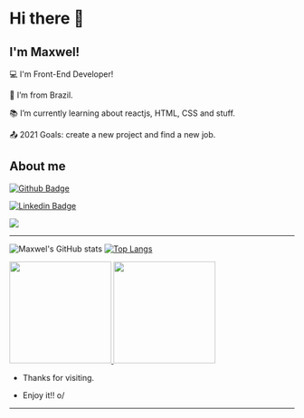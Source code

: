 <!--
**MaxwelSantana/MaxwelSantana** is a ✨ _special_ ✨ repository because its `README.md` (this file) appears on your GitHub profile.

Here are some ideas to get you started:

- 🔭 I’m currently working on ...
- 🌱 I’m currently learning ...
- 👯 I’m looking to collaborate on ...
- 🤔 I’m looking for help with ...
- 💬 Ask me about ...
- 📫 How to reach me: ...
- 😄 Pronouns: ...
- ⚡ Fun fact: ...
-->
# Hi there 👋

 

## I'm Maxwel!

 

:computer: I'm Front-End Developer!

:house_with_garden: I’m from Brazil.

:books: I’m currently learning about reactjs, HTML, CSS and stuff.

:outbox_tray: 2021 Goals: create a new project and find a new job.


## About me

[![Github Badge](https://img.shields.io/badge/-Github-000?style=flat-square&logo=Github&logoColor=white&link=https://github.com/MaxwelSantana)](https://github.com/MaxwelSantana)

[![Linkedin Badge](https://img.shields.io/badge/-LinkedIn-blue?style=flat-square&logo=Linkedin&logoColor=white&link=https://www.linkedin.com/in/maxwel-santana-27ab024b/)](https://www.linkedin.com/in/maxwel-santana-27ab024b/)

<code><img src="https://img.shields.io/badge/JavaScript-323330?style=for-the-badge&logo=javascript&logoColor=F7DF1E"></code>

----------------------------------------------------------------------------------

![Maxwel's GitHub stats](https://github-readme-stats.vercel.app/api?username=maxwelsantana&show_icons=true&theme=radical) [![Top Langs](https://github-readme-stats.vercel.app/api/top-langs/?username=maxwelsantana&layout=compact)](https://github.com/anuraghazra/github-readme-stats)

<div>
  <a href="https://github.com/juliozittei">
  <img height="180em" src="https://github-readme-stats.vercel.app/api?username=maxwelsantana&show_icons=true&theme=radical&include_all_commits=true&count_private=true"/>
  <img height="180em" src="https://github-readme-stats.vercel.app/api/top-langs/?username=maxwelsantana&layout=compact&langs_count=7&theme=radical"/>
  </a>
</div>

- Thanks for visiting.

- Enjoy it!! o/

----------------------------------------------------------------------------------
